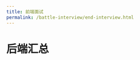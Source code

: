 ```yaml
---
title: 前端面试
permalink: /battle-interview/end-interview.html
---
```


# 后端汇总

[//]: # '```mindmap'
[//]: # 'root(思维导图)'
[//]: # '  test'
[//]: # '```'
